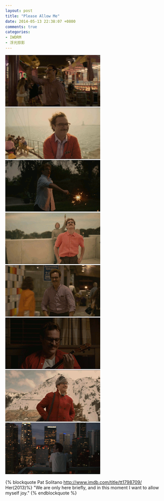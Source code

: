 ```yaml
---
layout: post
title: "Please Allow Me"
date: 2014-05-13 22:38:07 +0800
comments: true
categories: 
- IWDRM
- 浮光掠影
---
```


![Go and love more](/downloads/images/iwdrm/tumblr_n5hh9kJw1i1shrw6zo1_400.gif "Don't touch me...")
![Go and love more](/downloads/images/iwdrm/tumblr_n5hh9kJw1i1shrw6zo2_400.gif "Don't touch me...")
![Go and love more](/downloads/images/iwdrm/tumblr_n5hh9kJw1i1shrw6zo3_400.gif "Don't touch me...")
![Go and love more](/downloads/images/iwdrm/tumblr_n5hh9kJw1i1shrw6zo4_400.gif "Don't touch me...")
![Go and love more](/downloads/images/iwdrm/tumblr_n5hh9kJw1i1shrw6zo5_400.gif "Don't touch me...")
![Go and love more](/downloads/images/iwdrm/tumblr_n5hh9kJw1i1shrw6zo6_400.gif "Don't touch me...")
![Go and love more](/downloads/images/iwdrm/tumblr_n5hh9kJw1i1shrw6zo7_400.gif "Don't touch me...")
![Go and love more](/downloads/images/iwdrm/tumblr_n5hh9kJw1i1shrw6zo8_400.gif "Don't touch me...")

{% blockquote Pat Solitano  http://www.imdb.com/title/tt1798709/ Her(2013)%}
"We are only here briefly, and in this moment I want to allow myself joy."
{% endblockquote %}
